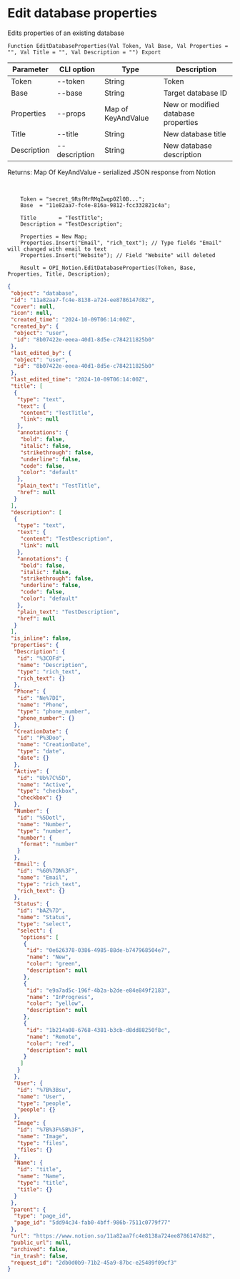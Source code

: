 ﻿---
sidebar_position: 3
---

# Edit database properties
 Edits properties of an existing database



`Function EditDatabaseProperties(Val Token, Val Base, Val Properties = "", Val Title = "", Val Description = "") Export`

  | Parameter | CLI option | Type | Description |
  |-|-|-|-|
  | Token | --token | String | Token |
  | Base | --base | String | Target database ID |
  | Properties | --props | Map of KeyAndValue | New or modified database properties |
  | Title | --title | String | New database title |
  | Description | --description | String | New database description |

  
  Returns:  Map Of KeyAndValue - serialized JSON response from Notion

<br/>




```bsl title="Code example"
    Token = "secret_9RsfMrRMqZwqp0Zl0B...";
    Base  = "11e82aa7-fc4e-816a-9812-fcc332821c4a";

    Title       = "TestTitle";
    Description = "TestDescription";

    Properties = New Map;
    Properties.Insert("Email", "rich_text"); // Type fields "Email" will changed with email to text
    Properties.Insert("Website"); // Field "Website" will deleted

    Result = OPI_Notion.EditDatabaseProperties(Token, Base, Properties, Title, Description);
```
 



```json title="Result"
{
 "object": "database",
 "id": "11a82aa7-fc4e-8138-a724-ee8786147d82",
 "cover": null,
 "icon": null,
 "created_time": "2024-10-09T06:14:00Z",
 "created_by": {
  "object": "user",
  "id": "8b07422e-eeea-40d1-8d5e-c784211825b0"
 },
 "last_edited_by": {
  "object": "user",
  "id": "8b07422e-eeea-40d1-8d5e-c784211825b0"
 },
 "last_edited_time": "2024-10-09T06:14:00Z",
 "title": [
  {
   "type": "text",
   "text": {
    "content": "TestTitle",
    "link": null
   },
   "annotations": {
    "bold": false,
    "italic": false,
    "strikethrough": false,
    "underline": false,
    "code": false,
    "color": "default"
   },
   "plain_text": "TestTitle",
   "href": null
  }
 ],
 "description": [
  {
   "type": "text",
   "text": {
    "content": "TestDescription",
    "link": null
   },
   "annotations": {
    "bold": false,
    "italic": false,
    "strikethrough": false,
    "underline": false,
    "code": false,
    "color": "default"
   },
   "plain_text": "TestDescription",
   "href": null
  }
 ],
 "is_inline": false,
 "properties": {
  "Description": {
   "id": "%3COFd",
   "name": "Description",
   "type": "rich_text",
   "rich_text": {}
  },
  "Phone": {
   "id": "Ne%7DI",
   "name": "Phone",
   "type": "phone_number",
   "phone_number": {}
  },
  "CreationDate": {
   "id": "P%3Doo",
   "name": "CreationDate",
   "type": "date",
   "date": {}
  },
  "Active": {
   "id": "Ub%7C%5D",
   "name": "Active",
   "type": "checkbox",
   "checkbox": {}
  },
  "Number": {
   "id": "%5Dotl",
   "name": "Number",
   "type": "number",
   "number": {
    "format": "number"
   }
  },
  "Email": {
   "id": "%60%7DN%3F",
   "name": "Email",
   "type": "rich_text",
   "rich_text": {}
  },
  "Status": {
   "id": "bAZ%7D",
   "name": "Status",
   "type": "select",
   "select": {
    "options": [
     {
      "id": "0e626378-0386-4985-88de-b747968504e7",
      "name": "New",
      "color": "green",
      "description": null
     },
     {
      "id": "e9a7ad5c-196f-4b2a-b2de-e84e849f2183",
      "name": "InProgress",
      "color": "yellow",
      "description": null
     },
     {
      "id": "1b214a08-6768-4381-b3cb-d8dd88250f8c",
      "name": "Remote",
      "color": "red",
      "description": null
     }
    ]
   }
  },
  "User": {
   "id": "%7B%3Bsu",
   "name": "User",
   "type": "people",
   "people": {}
  },
  "Image": {
   "id": "%7B%3F%5B%3F",
   "name": "Image",
   "type": "files",
   "files": {}
  },
  "Name": {
   "id": "title",
   "name": "Name",
   "type": "title",
   "title": {}
  }
 },
 "parent": {
  "type": "page_id",
  "page_id": "5dd94c34-fab0-4bff-986b-7511c0779f77"
 },
 "url": "https://www.notion.so/11a82aa7fc4e8138a724ee8786147d82",
 "public_url": null,
 "archived": false,
 "in_trash": false,
 "request_id": "2db0d0b9-71b2-45a9-87bc-e25489f09cf3"
}
```
